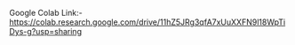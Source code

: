 Google Colab Link:- https://colab.research.google.com/drive/11hZ5JRg3qfA7xUuXXFN9l18WpTiDys-g?usp=sharing